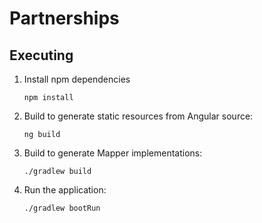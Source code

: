 # Partnerships

## Executing

1. Install npm dependencies

    ```
    npm install
    ```

2. Build to generate static resources from Angular source:

    ```
    ng build
    ```

3. Build to generate Mapper implementations:

    ```
    ./gradlew build
    ```

4. Run the application:

    ```
    ./gradlew bootRun
    ```

